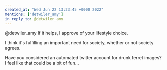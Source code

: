 ```yaml
---
created_at: "Wed Jun 22 13:23:45 +0000 2022"
mentions: ['detwiler_amy']
in_reply_to: @detwiler_amy
---
```


@detwiler_amy If it helps, I approve of your lifestyle choice.

I think it's fulfilling an important need for society, whether or not society agrees.

Have you considered an automated twitter account for drunk ferret images? I feel like that could be a bit of fun...